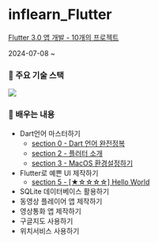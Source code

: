 # inflearn_Flutter

[Flutter 3.0 앱 개발 - 10개의 프로젝트](https://www.inflearn.com/course/%ED%94%8C%EB%9F%AC%ED%84%B0-%ED%94%84%EB%A1%9C%EC%A0%9D%ED%8A%B8#)

2024-07-08 ~ 

### 📌 주요 기술 스택
<div style="display:flex;">
    <img src="https://img.shields.io/badge/Dart-0175C2?style=flat-square&logo=Dart&logoColor=white"/>
</div>

### 📌 배우는 내용
- Dart언어 마스터하기
    - [section 0 - Dart 언어 완전정복](https://github.com/1GYOU1/inflearn_Flutter/tree/main/section_0)
    - [section 2 - 플러터 소개](https://github.com/1GYOU1/inflearn_Flutter/tree/main/section_2)
    - [section 3 - MacOS 환경설정하기](https://github.com/1GYOU1/inflearn_Flutter/blob/main/section_3/MacOS%20%ED%99%98%EA%B2%BD%EC%84%A4%EC%A0%95%ED%95%98%EA%B8%B0.md)
- Flutter로 예쁜 UI 제작하기
    - [section 5 - [★☆☆☆☆] Hello World](https://github.com/1GYOU1/inflearn_Flutter/blob/main/section_5/%5B%E2%98%85%E2%98%86%E2%98%86%E2%98%86%E2%98%86%5D%20Hello%20World.md)
- SQLite 데이터베이스 활용하기
- 동영상 플레이어 앱 제작하기
- 영상통화 앱 제작하기
- 구글지도 사용하기
- 위치서비스 사용하기